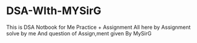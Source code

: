# DSA-WIth-MYSirG
This is DSA Notbook for Me Practice + Assignment All here by Assignment solve by me And question of Assign,ment given By MySirG
